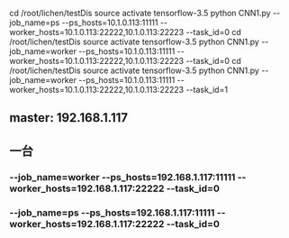 cd /root/lichen/testDis
source activate tensorflow-3.5
python CNN1.py --job_name=ps --ps_hosts=10.1.0.113:11111 --worker_hosts=10.1.0.113:22222,10.1.0.113:22223 --task_id=0
cd /root/lichen/testDis
source activate tensorflow-3.5
python CNN1.py --job_name=worker --ps_hosts=10.1.0.113:11111 --worker_hosts=10.1.0.113:22222,10.1.0.113:22223 --task_id=0
cd /root/lichen/testDis
source activate tensorflow-3.5
python CNN1.py --job_name=worker --ps_hosts=10.1.0.113:11111 --worker_hosts=10.1.0.113:22222,10.1.0.113:22223 --task_id=1

## master: 192.168.1.117
## 一台
### --job_name=worker --ps_hosts=192.168.1.117:11111 --worker_hosts=192.168.1.117:22222 --task_id=0
### --job_name=ps --ps_hosts=192.168.1.117:11111 --worker_hosts=192.168.1.117:22222 --task_id=0
